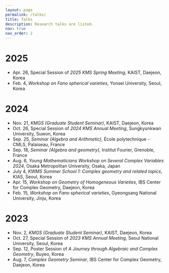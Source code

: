 ```yaml
---
layout: page
permalink: /talks/
title: Talks
description: Research talks are listed.
nav: true
nav_order: 2
---
```

# 2025
* Apr. 26, Special Session of *2025 KMS Spring Meeting*, KAIST, Daejeon, Korea
* Feb. 4, *Workshop on Fano spherical varieties*, Yonsei University, Seoul, Korea

# 2024
* Nov. 21, *KMGS (Graduate Student Seminar)*, KAIST, Daejeon, Korea
* Oct. 26, Special Session of *2024 KMS Annual Meeting*, Sungkyunkwan University, Suwon, Korea
* Sep. 25, *Seminar (Algebra and Arithmetic)*, École polytechnique - CMLS, Palaiseau, France
* Sep. 18, *Seminar (Algebra and geometry)*, Institut Fourier, Grenoble, France
* Aug. 6, *Young Mathematicians Workshop on Several Complex Variables 2024*, Osaka Metropolitan University, Osaka, Japan
* July 4, *KWMS Summer School 1: Complex geometry and related topics*, KIAS, Seoul, Korea
* Apr. 15, *Workshop on Geometry of Homogeneous Varieties*, IBS Center for Complex Geometry, Daejeon, Korea
* Feb. 15, *Workshop on Fano spherical varieties*, Gyeongsang National University, Jinju, Korea

# 2023
* Nov. 2, *KMGS (Graduate Student Seminar)*, KAIST, Daejeon, Korea
* Oct. 27, Special Session of *2023 KMS Annual Meeting*, Seoul National University, Seoul, Korea
* Sep. 12, Poster Session of *A Journey through Algebraic and Complex Geometry*, Buyeo, Korea
* Aug. 7, *Complex Geometry Seminar*, IBS Center for Complex Geometry, Daejeon, Korea
